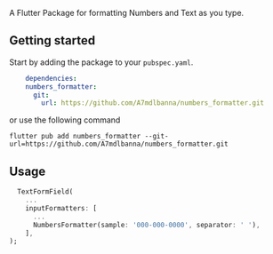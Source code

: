<!--
This README describes the package. If you publish this package to pub.dev,
this README's contents appear on the landing page for your package.

For information about how to write a good package README, see the guide for
[writing package pages](https://dart.dev/guides/libraries/writing-package-pages).

For general information about developing packages, see the Dart guide for
[creating packages](https://dart.dev/guides/libraries/create-library-packages)
and the Flutter guide for
[developing packages and plugins](https://flutter.dev/developing-packages).
-->

A Flutter Package for formatting Numbers and Text as you type.

## Getting started

Start by adding the package to your `pubspec.yaml`.

```yaml
    dependencies:
    numbers_formatter:
      git:
        url: https://github.com/A7mdlbanna/numbers_formatter.git
```

or use the following command

```
flutter pub add numbers_formatter --git-url=https://github.com/A7mdlbanna/numbers_formatter.git
```

## Usage

```dart
  TextFormField(
    ...
    inputFormatters: [
      ...
      NumbersFormatter(sample: '000-000-0000', separator: ' '),
    ],
);
```

